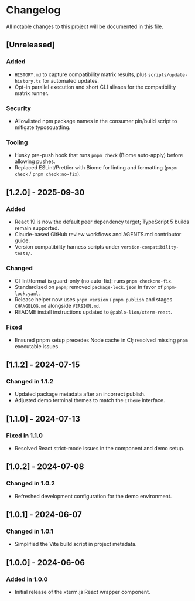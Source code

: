 # Changelog

All notable changes to this project will be documented in this file.

## [Unreleased]

### Added

- `HISTORY.md` to capture compatibility matrix results, plus `scripts/update-history.ts` for automated updates.
- Opt-in parallel execution and short CLI aliases for the compatibility matrix runner.

### Security

- Allowlisted npm package names in the consumer pin/build script to mitigate typosquatting.

### Tooling

- Husky pre-push hook that runs `pnpm check` (Biome auto-apply) before allowing pushes.
- Replaced ESLint/Prettier with Biome for linting and formatting (`pnpm check` / `pnpm check:no-fix`).

## [1.2.0] - 2025-09-30

### Added

- React 19 is now the default peer dependency target; TypeScript 5 builds remain supported.
- Claude-based GitHub review workflows and AGENTS.md contributor guide.
- Version compatibility harness scripts under `version-compatibility-tests/`.

### Changed

- CI lint/format is guard-only (no auto-fix): runs `pnpm check:no-fix`.
- Standardized on `pnpm`; removed `package-lock.json` in favor of `pnpm-lock.yaml`.
- Release helper now uses `pnpm version` / `pnpm publish` and stages `CHANGELOG.md` alongside `VERSION.md`.
- README install instructions updated to `@pablo-lion/xterm-react`.

### Fixed

- Ensured pnpm setup precedes Node cache in CI; resolved missing `pnpm` executable issues.

## \[1.1.2] - 2024-07-15

### Changed in 1.1.2

- Updated package metadata after an incorrect publish.
- Adjusted demo terminal themes to match the `ITheme` interface.

## \[1.1.0] - 2024-07-13

### Fixed in 1.1.0

- Resolved React strict-mode issues in the component and demo setup.

## \[1.0.2] - 2024-07-08

### Changed in 1.0.2

- Refreshed development configuration for the demo environment.

## \[1.0.1] - 2024-06-07

### Changed in 1.0.1

- Simplified the Vite build script in project metadata.

## \[1.0.0] - 2024-06-06

### Added in 1.0.0

- Initial release of the xterm.js React wrapper component.
